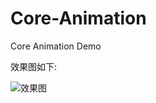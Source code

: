 # Core-Animation
Core Animation Demo

效果图如下:

![效果图](https://github.com/heron-newland/Core-Animation/blob/master/output.gif)